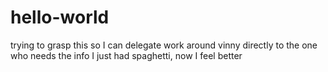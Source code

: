 # hello-world
trying to grasp this so I can delegate work around vinny directly to the one who needs the info
I just had spaghetti, now I feel better
